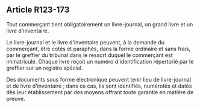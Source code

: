 Article R123-173
----
Tout commerçant tient obligatoirement un livre-journal, un grand livre et un
livre d'inventaire.

Le livre-journal et le livre d'inventaire peuvent, à la demande du commerçant,
être cotés et paraphés, dans la forme ordinaire et sans frais, par le greffier
du tribunal dans le ressort duquel le commerçant est immatriculé. Chaque livre
reçoit un numéro d'identification répertorié par le greffier sur un registre
spécial.

Des documents sous forme électronique peuvent tenir lieu de livre-journal et de
livre d'inventaire ; dans ce cas, ils sont identifiés, numérotés et datés dès
leur établissement par des moyens offrant toute garantie en matière de preuve.
